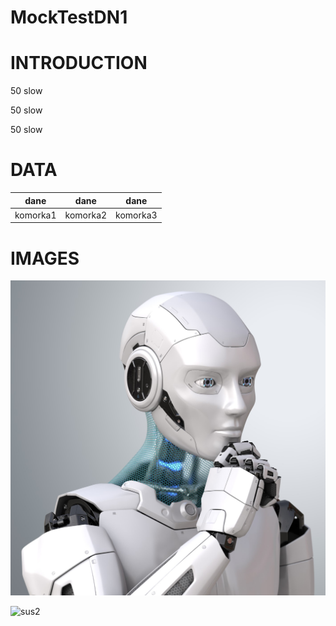 # MockTestDN1

<h1>INTRODUCTION</h2>

50 slow

50 slow

50 slow

<h1>DATA</h1>

| dane | dane | dane |
| ------ | ------ | ------ |
| komorka1 | komorka2 | komorka3 |


<h1>IMAGES</h1>

![sus](robot.jpg)

![sus2](https://external-content.duckduckgo.com/iu/?u=https%3A%2F%2Fi.pinimg.com%2Foriginals%2F0f%2Fb8%2F7b%2F0fb87b969edaa1267a54895889106e26.jpg&f=1&nofb=1&ipt=064bf1074ed5df4b1e86f32af40ee910946a41fd18df535469ffb65c01bc5d68)